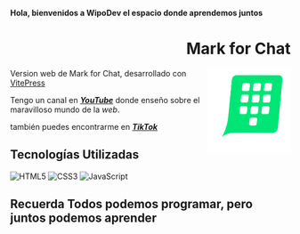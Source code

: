 **Hola, bienvenidos a WipoDev el espacio donde aprendemos juntos**

<div align="right">

# Mark for Chat

</div>

<img width="150" height="auto" align="right" src="docs\public\logo.svg">

Version web de Mark for Chat, desarrollado con [VitePress](https://vitepress.vuejs.org/)

Tengo un canal en <a href="https://www.youtube.com/channel/UCMzpttcB6zhVQzYuzhggnQA" target="_blank" rel="noopener"> _**YouTube**_</a> donde enseño sobre el maravilloso mundo de la _web_.

también puedes encontrarme en <a href="https://www.tiktok.com/@ajwipo" target="_blank" rel="noopener"> _**TikTok**_</a>

## Tecnologías Utilizadas

![HTML5](https://img.shields.io/badge/-HTML5-E34F26?style=plastic&logo=html5&logoColor=white)
![CSS3](https://img.shields.io/badge/-CSS3-1572B6?style=plastic&logo=css3&logoColor=white)
![JavaScript](https://img.shields.io/badge/-JavaScript-F7DF1E?style=plastic&logo=JavaScript&logoColor=black)

## **Recuerda Todos podemos programar, pero juntos podemos aprender**
